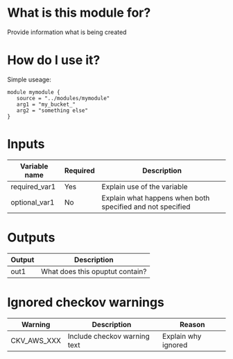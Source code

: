 <!-- Copyright Amazon.com, Inc. or its affiliates. All Rights Reserved. -->
<!-- SPDX-License-Identifier: MIT-0 -->

# What is this module for?
Provide information what is being created

# How do I use it?
Simple useage:

```hcl
module mymodule { 
   source = "../modules/mymodule" 
   arg1 = "my_bucket_" 
   arg2 = "something else" 
}
```
# Inputs
|Variable name|Required|Description|
|-------------|--------|-----------|
|required_var1|Yes|Explain use of the variable|
|optional_var1|No|Explain what happens when both specified and not specified|

# Outputs
|Output|Description|
|---|---|
|out1|What does this opuptut contain?|

# Ignored checkov warnings

|Warning|Description|Reason|
|---|---|---|
|CKV_AWS_XXX|Include checkov warning text| Explain why ignored|
